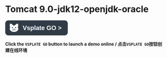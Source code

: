 # Tomcat 9.0-jdk12-openjdk-oracle

<a href="https://www.vsplate.com/?docker-compose=https://github.com/vsplate/dcenvs/tomcat/9.0-jdk12-openjdk-oracle"><img alt="VSPLATE GO" src="https://raw.githubusercontent.com/vsplate/images/master/vsgo_btn.png" width="200px"></a>

**Click the `VSPLATE GO` button to launch a demo online / 点击`VSPLATE GO`按钮创建在线环境**